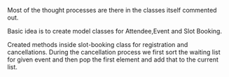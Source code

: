 Most of the thought processes are there in the classes itself commented out.

Basic idea is to create model classes for Attendee,Event and Slot Booking.

Created methods inside slot-booking class for registration and cancellations.
During the cancellation process we first sort the waiting list for given event and then pop the first element
and add that to the current list.


